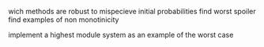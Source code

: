wich methods are robust to mispecieve initial probabilities
find worst spoiler
find examples of non monotinicity


implement a highest module system as an example of the worst case